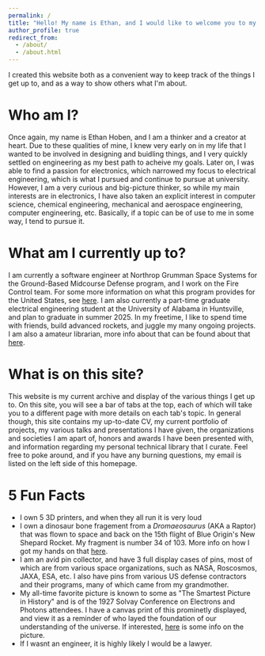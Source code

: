 ```yaml
---
permalink: /
title: "Hello! My name is Ethan, and I would like to welcome you to my website!"
author_profile: true
redirect_from: 
  - /about/
  - /about.html
---
```


I created this website both as a convenient way to keep track of the things I get up to, and as a way to show others what I'm about.

Who am I?
======
Once again, my name is Ethan Hoben, and I am a thinker and a creator at heart. Due to these qualities of mine, I knew very early on in my life that I wanted to be involved in designing and buidling things, and I very quickly settled on engineering as my best path to acheive my goals. Later on, I was able to find a passion for electronics, which narrowed my focus to electrical engineering, which is what I pursued and continue to pursue at university. However, I am a very curious and big-picture thinker, so while my main interests are in electronics, I have also taken an explicit interest in computer science, chemical engineering, mechanical and aerospace engineering, computer engineering, etc. Basically, if a topic can be of use to me in some way, I tend to pursue it.

What am I currently up to?
======
I am currently a software engineer at Northrop Grumman Space Systems for the Ground-Based Midcourse Defense program, and I work on the Fire Control team. For some more information on what this program provides for the United States, see [here](https://en.wikipedia.org/wiki/Ground-Based_Midcourse_Defense). I am also currently a part-time graduate electrical engineering student at the University of Alabama in Huntsville, and plan to graduate in summer 2025. In my freetime, I like to spend time with friends, build advanced rockets, and juggle my many ongoing projects. I am also a amateur librarian, more info about that can be found about that [here](https://ethanthoben.github.io//lb/).

What is on this site?
======
This website is my current archive and display of the various things I get up to. On this site, you will see a bar of tabs at the top, each of which will take you to a different page with more details on each tab's topic. In general though, this site contains my up-to-date CV, my current portfolio of projects, my various talks and presentations I have given, the organizations and societies I am apart of, honors and awards I have been presented with, and information regarding my personal technical library that I curate. Feel free to poke around, and if you have any burning questions, my email is listed on the left side of this homepage.

5 Fun Facts
======
* I own 5 3D printers, and when they all run it is very loud
* I own a dinosaur bone fragement from a *Dromaeosaurus* (AKA a Raptor) that was flown to space and back on the 15th flight of Blue Origin's New Shepard Rocket. My fragment is number 34 of 103. More info on how I got my hands on that [here](https://ethanthoben.github.io//service/).
* I am an avid pin collector, and have 3 full display cases of pins, most of which are from various space organizations, such as NASA, Roscosmos, JAXA, ESA, etc. I also have pins from various US defense contractors and their programs, many of which came from my grandmother.
* My all-time favorite picture is known to some as "The Smartest Picture in History" and is of the 1927 Solvay Conference on Electrons and Photons attendees. I have a canvas print of this prominetly displayed, and view it as a reminder of who layed the foundation of our understanding of the universe. If interested, [here](https://rarehistoricalphotos.com/solvay-conference-probably-intelligent-picture-ever-taken-1927/) is some info on the picture.
* If I wasnt an engineer, it is highly likely I would be a lawyer.